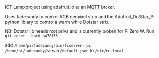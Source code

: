 IOT Lamp project using adafruit.io as an MQTT broker.

Uses fadecandy to control RGB neopixel strip and the Adafruit_DotStar_Pi python library to control a warm white Dotstar strip.

NB: Dotstar lib needs root privs and is currently broken for Pi Zero W. Run `git reset --hard a470133`

add `/home/pi/fadecandy/bin/fcserver-rpi /home/pi/fadecandy/server/default.json` to `/etc/rc.local`

